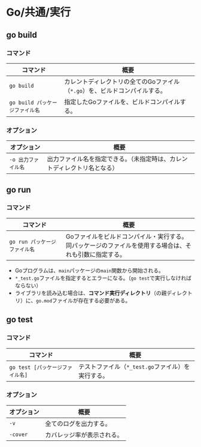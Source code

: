 # Go/共通/実行

## go build

### コマンド

| コマンド                        | 概要                                                         |
| ------------------------------- | ------------------------------------------------------------ |
| `go build`                      | カレントディレクトリの全てのGoファイル（`*.go`）を、ビルドコンパイルする。 |
| `go build パッケージファイル名` | 指定したGoファイルを、ビルドコンパイルする。                 |

### オプション

|オプション|概要|
|---|---|
|`-o 出力ファイル名`|出力ファイル名を指定できる。（未指定時は、カレントディレクトリ名となる）|

## go run

### コマンド

| コマンド                      | 概要                                                         |
| ----------------------------- | ------------------------------------------------------------ |
| `go run パッケージファイル名` | Goファイルをビルドコンパイル・実行する。<br />同パッケージのファイルを使用する場合は、それも引数に指定する。 |

- Goプログラムは、`main`パッケージの`main`関数から開始される。
- `*_test.go`ファイルを指定するとエラーになる。（`go test`で実行しなければならない）
- ライブラリを読み込む場合は、**コマンド実行ディレクトリ**（の親ディレクトリ）に、`go.mod`ファイルが存在する必要がある。

## go test

### コマンド

|コマンド|概要|
|---|---|
|`go test [パッケージファイル名]`|テストファイル（`*_test.go`ファイル）を実行する。|

### オプション

|オプション|概要|
|---|---|
|`-v`|全てのログを出力する。|
|`-cover`|カバレッジ率が表示される。|
